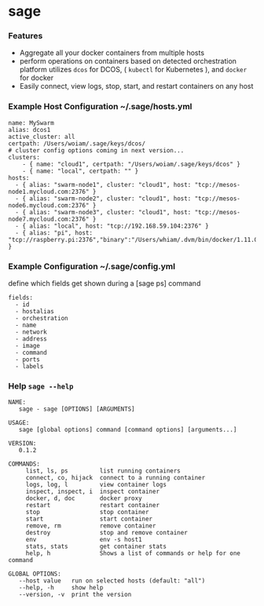 # sage

### Features
- Aggregate all your docker containers from multiple hosts
- perform operations on containers based on detected orchestration platform
  utilizes `dcos` for DCOS, ( `kubectl` for Kubernetes ), and `docker` for docker 
- Easily connect, view logs, stop, start, and restart containers on any host

### Example Host Configuration ~/.sage/hosts.yml
```
name: MySwarm
alias: dcos1
active_cluster: all
certpath: /Users/woiam/.sage/keys/dcos/
# cluster config options coming in next version...
clusters:
    - { name: "cloud1", certpath: "/Users/woiam/.sage/keys/dcos" }
    - { name: "local", certpath: "" }
hosts:
  - { alias: "swarm-node1", cluster: "cloud1", host: "tcp://mesos-node1.mycloud.com:2376" }
  - { alias: "swarm-node2", cluster: "cloud1", host: "tcp://mesos-node6.mycloud.com:2376" }
  - { alias: "swarm-node3", cluster: "cloud1", host: "tcp://mesos-node7.mycloud.com:2376" }
  - { alias: "local", host: "tcp://192.168.59.104:2376" }
  - { alias: "pi", host: "tcp://raspberry.pi:2376","binary":"/Users/whiam/.dvm/bin/docker/1.11.0/docker","certpath":"" }
```

### Example Configuration ~/.sage/config.yml
define which fields get shown during a [sage ps] command
```
fields:
  - id
  - hostalias
  - orchestration
  - name
  - network
  - address
  - image
  - command
  - ports
  - labels
```


### Help `sage --help`
```
NAME:
   sage - sage [OPTIONS] [ARGUMENTS]

USAGE:
   sage [global options] command [command options] [arguments...]

VERSION:
   0.1.2

COMMANDS:
     list, ls, ps         list running containers
     connect, co, hijack  connect to a running container
     logs, log, l         view container logs
     inspect, inspect, i  inspect container
     docker, d, doc       docker proxy
     restart              restart container
     stop                 stop container
     start                start container
     remove, rm           remove container
     destroy              stop and remove container
     env                  env -s host1
     stats, stats         get container stats
     help, h              Shows a list of commands or help for one command

GLOBAL OPTIONS:
   --host value   run on selected hosts (default: "all")
   --help, -h     show help
   --version, -v  print the version
```
